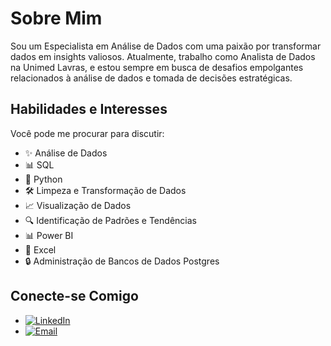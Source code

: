 # Sobre Mim

Sou um Especialista em Análise de Dados com uma paixão por transformar dados em insights valiosos. Atualmente, trabalho como Analista de Dados na Unimed Lavras, e estou sempre em busca de desafios empolgantes relacionados à análise de dados e tomada de decisões estratégicas.

## Habilidades e Interesses

Você pode me procurar para discutir:

- ✨ Análise de Dados
- 📊 SQL
- 🐍 Python
- 🛠 Limpeza e Transformação de Dados
- 📈 Visualização de Dados
- 🔍 Identificação de Padrões e Tendências
- 📊 Power BI
- 📜 Excel
- 🔒 Administração de Bancos de Dados Postgres

## Conecte-se Comigo

- [![LinkedIn](https://img.shields.io/badge/LinkedIn-blue?style=for-the-badge&logo=linkedin)](https://www.linkedin.com/in/aeneto/)
- [![Email](https://img.shields.io/badge/Email-red?style=for-the-badge&logo=gmail)](mailto:aeneto14@gmail.com)







